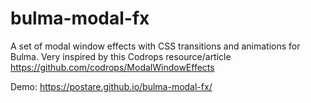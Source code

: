 # bulma-modal-fx
A set of modal window effects with CSS transitions and animations for Bulma. Very inspired by this Codrops resource/article https://github.com/codrops/ModalWindowEffects

Demo: https://postare.github.io/bulma-modal-fx/
